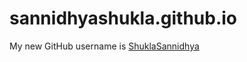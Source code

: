 sannidhyashukla.github.io
=========================

My new GitHub username is [ShuklaSannidhya](http://shuklasannidhya.github.com)
